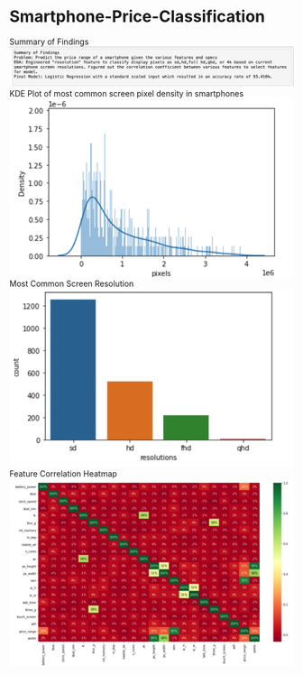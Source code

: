 # Smartphone-Price-Classification
Summary of Findings
![alt text](https://github.com/SrikarPrayaga06/Smartphone-Price-Classification/blob/main/images/Screen%20Shot%202020-12-25%20at%201.34.22%20PM.png)
KDE Plot of most common screen pixel density in smartphones
![alt text](https://github.com/SrikarPrayaga06/Smartphone-Price-Classification/blob/main/images/Screen%20Shot%202020-12-25%20at%201.34.40%20PM.png)
Most Common Screen Resolution
![alt text](https://github.com/SrikarPrayaga06/Smartphone-Price-Classification/blob/main/images/Screen%20Shot%202020-12-25%20at%201.34.48%20PM.png)
Feature Correlation Heatmap
![alt text](https://github.com/SrikarPrayaga06/Smartphone-Price-Classification/blob/main/images/Screen%20Shot%202020-12-25%20at%201.34.59%20PM.png)
